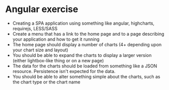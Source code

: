 # Angular exercise

* Creating a SPA application using something like angular, highcharts, requirejs, LESS/SASS
* Create a menu that has a link to the home page and to a page describing your application and how to get it running
* The home page should display a number of charts (4+ depending upon your chart size and layout)
* You should be able to expand the charts to display a larger version (either lightbox-like thing or on a new page)
* The data for the charts should be loaded from something like a JSON resource. Persistence isn't expected for the data.
* You should be able to alter something simple about the charts, such as the chart type or the chart name
